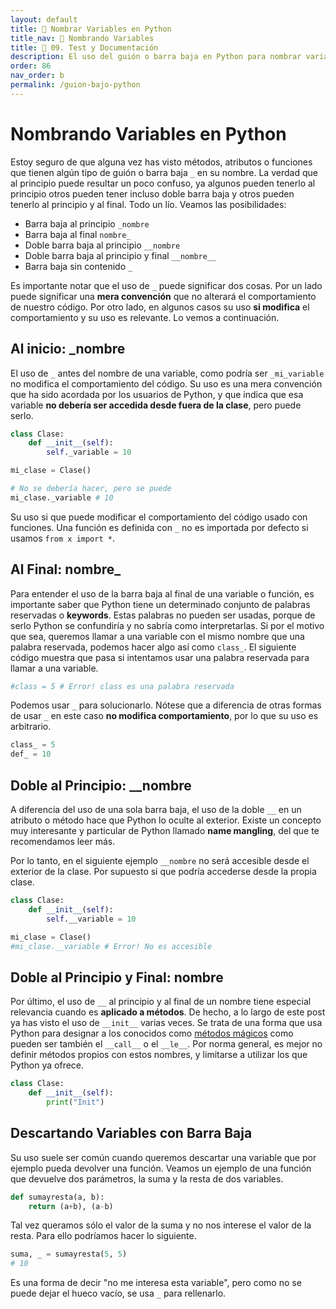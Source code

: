 ```yaml
---
layout: default
title: 📙 Nombrar Variables en Python
title_nav: 📙 Nombrando Variables
title: 🚀 09. Test y Documentación
description: El uso del guión o barra baja en Python para nombrar variables, funciones o métodos modifica en ciertas ocasiones el comportamiento de los mismos. Existen varios tipos, como los métodos mágicos.
order: 86
nav_order: b
permalink: /guion-bajo-python
---
```


# Nombrando Variables en Python

Estoy seguro de que alguna vez has visto métodos, atributos o funciones que tienen algún tipo de guión o barra baja `_` en su nombre. La verdad que al principio puede resultar un poco confuso, ya algunos pueden tenerlo al principio otros pueden tener incluso doble barra baja y otros pueden tenerlo al principio y al final. Todo un lío. Veamos las posibilidades:
* Barra baja al principio `_nombre`
* Barra baja al final `nombre_`
* Doble barra baja al principio `__nombre`
* Doble barra baja al principio y final `__nombre__`
* Barra baja sin contenido `_`

Es importante notar que el uso de `_` puede significar dos cosas. Por un lado puede significar una **mera convención** que no alterará el comportamiento de nuestro código. Por otro lado, en algunos casos su uso **si modifica** el comportamiento y su uso es relevante. Lo vemos a continuación.

## Al inicio: _nombre

El uso de `_` antes del nombre de una variable, como podría ser `_mi_variable` no modifica el comportamiento del código. Su uso es una mera convención que ha sido acordada por los usuarios de Python, y que indica que esa variable **no debería ser accedida desde fuera de la clase**, pero puede serlo.


```python
class Clase:
    def __init__(self):
        self._variable = 10

mi_clase = Clase()

# No se debería hacer, pero se puede
mi_clase._variable # 10
```




Su uso si que puede modificar el comportamiento del código usado con funciones. Una función es definida con `_` no es importada por defecto si usamos `from x import *`.

## Al Final: nombre_

Para entender el uso de la barra baja al final de una variable o función, es importante saber que Python tiene un determinado conjunto de palabras reservadas o **keywords**. Estas palabras no pueden ser usadas, porque de serlo Python se confundiría y no sabría como interpretarlas. Si por el motivo que sea, queremos llamar a una variable con el mismo nombre que una palabra reservada, podemos hacer algo así como `class_`. El siguiente código muestra que pasa si intentamos usar una palabra reservada para llamar a una variable.


```python
#class = 5 # Error! class es una palabra reservada
```

Podemos usar `_` para solucionarlo. Nótese que a diferencia de otras formas de usar `_` en este caso **no modifica comportamiento**, por lo que su uso es arbitrario.


```python
class_ = 5
def_ = 10
```

## Doble al Principio: __nombre

A diferencia del uso de una sola barra baja, el uso de la doble `__` en un atributo o método hace que Python lo oculte al exterior. Existe un concepto muy interesante y particular de Python llamado **name mangling**, del que te recomendamos leer más.

Por lo tanto, en el siguiente ejemplo `__nombre` no será accesible desde el exterior de la clase. Por supuesto si que podría accederse desde la propia clase.


```python
class Clase:
    def __init__(self):
        self.__variable = 10

mi_clase = Clase()
#mi_clase.__variable # Error! No es accesible
```

## Doble al Principio y Final: __nombre__

Por último, el uso de `__` al principio y al final de un nombre tiene especial relevancia cuando es **aplicado a métodos**. De hecho, a lo largo de este post ya has visto el uso de `__init__` varias veces. Se trata de una forma que usa Python para designar a los conocidos como [métodos mágicos](/metodos-magicos-python) como pueden ser también el `__call__` o el `__le__`. Por norma general, es mejor no definir métodos propios con estos nombres, y limitarse a utilizar los que Python ya ofrece.


```python
class Clase:
    def __init__(self):
        print("Init")
```


## Descartando Variables con Barra Baja

Su uso suele ser común cuando queremos descartar una variable que por ejemplo pueda devolver una función. Veamos un ejemplo de una función que devuelve dos parámetros, la suma y la resta de dos variables.


```python
def sumayresta(a, b):
    return (a+b), (a-b)
```

Tal vez queramos sólo el valor de la suma y no nos interese el valor de la resta. Para ello podríamos hacer lo siguiente.


```python
suma, _ = sumayresta(5, 5)
# 10
```

Es una forma de decir "no me interesa esta variable", pero como no se puede dejar el hueco vacío, se usa `_` para rellenarlo.